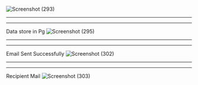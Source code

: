 ![Screenshot (293)](https://github.com/Chetanshinde123/Week3_Chetan_Shinde/assets/128912491/ce79c8f9-6c9c-44b2-b8b5-380cb490c959)


-------------------------------------------------------------------------------------------------------------------------------------
-------------------------------------------------------------------------------------------------------------------------------------

Data store in Pg
![Screenshot (295)](https://github.com/Chetanshinde123/Week3_Chetan_Shinde/assets/128912491/61c21727-7888-46ad-ade0-43c518807dd6)

-------------------------------------------------------------------------------------------------------------------------------------
-------------------------------------------------------------------------------------------------------------------------------------
Email Sent Successfully
![Screenshot (302)](https://github.com/Chetanshinde123/Week3_Chetan_Shinde/assets/128912491/abebb3e7-7181-4ad4-ad01-f8031467341d)

-------------------------------------------------------------------------------------------------------------------------------------
-------------------------------------------------------------------------------------------------------------------------------------

Recipient Mail
![Screenshot (303)](https://github.com/Chetanshinde123/Week3_Chetan_Shinde/assets/128912491/24134d94-5af5-470c-9187-bfd0bacec1ab)
